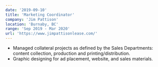 ```yaml
---
date: '2019-09-10'
title: 'Marketing Coordinator'
company: 'Jim Pattison'
location: 'Burnaby, BC'
range: 'Sep 2019 - Mar 2020'
url: 'https://www.jimpattisonlease.com/'
---
```


- Managed collateral projects as defined by the Sales Departments: content collection, production and printing/distribution.
- Graphic designing for ad placement, website, and sales materials.
